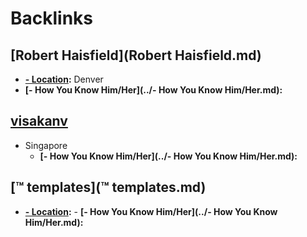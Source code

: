 
# Backlinks
## [Robert Haisfield](Robert Haisfield.md)
- **[- Location](../- Location.md):** Denver
- **[- How You Know Him/Her](../- How You Know Him/Her.md):**

## [visakanv](visakanv.md)
- Singapore
    - **[- How You Know Him/Her](../- How You Know Him/Her.md):**

## [™ templates](™ templates.md)
- **[- Location](../- Location.md):**
        - **[- How You Know Him/Her](../- How You Know Him/Her.md):**

